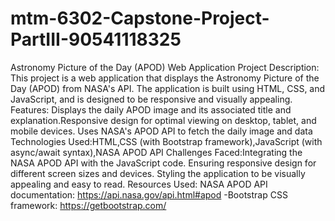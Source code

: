 # mtm-6302-Capstone-Project-PartIII-90541118325
Astronomy Picture of the Day (APOD) Web Application Project Description: This project is a web application that displays the Astronomy Picture of the Day (APOD) from NASA's API. The application is built using HTML, CSS, and JavaScript, and is designed to be responsive and visually appealing. Features: Displays the daily APOD image and its associated title and explanation.Responsive design for optimal viewing on desktop, tablet, and mobile devices. Uses NASA's APOD API to fetch the daily image and data Technologies Used:HTML,CSS (with Bootstrap framework),JavaScript (with async/await syntax),NASA APOD API Challenges Faced:Integrating the NASA APOD API with the JavaScript code. Ensuring responsive design for different screen sizes and devices. Styling the application to be visually appealing and easy to read. Resources Used: NASA APOD API documentation: https://api.nasa.gov/api.html#apod -Bootstrap CSS framework: https://getbootstrap.com/ 
